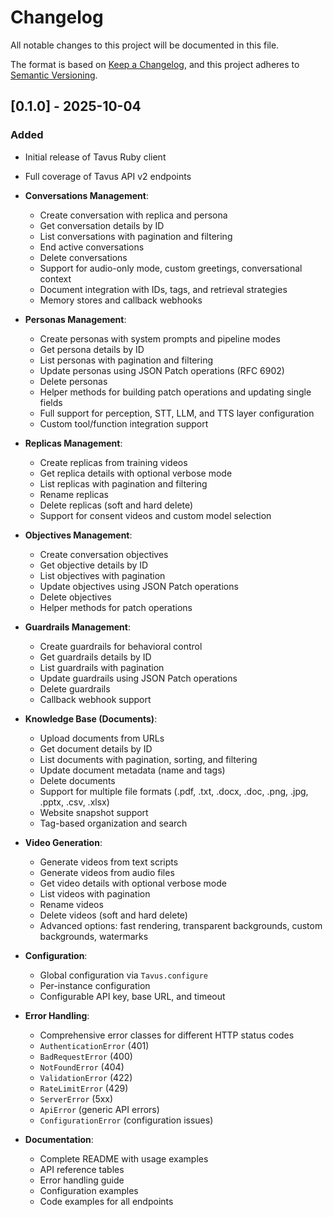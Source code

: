 # Changelog

All notable changes to this project will be documented in this file.

The format is based on [Keep a Changelog](https://keepachangelog.com/en/1.0.0/),
and this project adheres to [Semantic Versioning](https://semver.org/spec/v2.0.0.html).

## [0.1.0] - 2025-10-04

### Added

- Initial release of Tavus Ruby client
- Full coverage of Tavus API v2 endpoints

- **Conversations Management**:
  - Create conversation with replica and persona
  - Get conversation details by ID
  - List conversations with pagination and filtering
  - End active conversations
  - Delete conversations
  - Support for audio-only mode, custom greetings, conversational context
  - Document integration with IDs, tags, and retrieval strategies
  - Memory stores and callback webhooks

- **Personas Management**:
  - Create personas with system prompts and pipeline modes
  - Get persona details by ID
  - List personas with pagination and filtering
  - Update personas using JSON Patch operations (RFC 6902)
  - Delete personas
  - Helper methods for building patch operations and updating single fields
  - Full support for perception, STT, LLM, and TTS layer configuration
  - Custom tool/function integration support

- **Replicas Management**:
  - Create replicas from training videos
  - Get replica details with optional verbose mode
  - List replicas with pagination and filtering
  - Rename replicas
  - Delete replicas (soft and hard delete)
  - Support for consent videos and custom model selection

- **Objectives Management**:
  - Create conversation objectives
  - Get objective details by ID
  - List objectives with pagination
  - Update objectives using JSON Patch operations
  - Delete objectives
  - Helper methods for patch operations

- **Guardrails Management**:
  - Create guardrails for behavioral control
  - Get guardrails details by ID
  - List guardrails with pagination
  - Update guardrails using JSON Patch operations
  - Delete guardrails
  - Callback webhook support

- **Knowledge Base (Documents)**:
  - Upload documents from URLs
  - Get document details by ID
  - List documents with pagination, sorting, and filtering
  - Update document metadata (name and tags)
  - Delete documents
  - Support for multiple file formats (.pdf, .txt, .docx, .doc, .png, .jpg, .pptx, .csv, .xlsx)
  - Website snapshot support
  - Tag-based organization and search

- **Video Generation**:
  - Generate videos from text scripts
  - Generate videos from audio files
  - Get video details with optional verbose mode
  - List videos with pagination
  - Rename videos
  - Delete videos (soft and hard delete)
  - Advanced options: fast rendering, transparent backgrounds, custom backgrounds, watermarks

- **Configuration**:
  - Global configuration via `Tavus.configure`
  - Per-instance configuration
  - Configurable API key, base URL, and timeout

- **Error Handling**:
  - Comprehensive error classes for different HTTP status codes
  - `AuthenticationError` (401)
  - `BadRequestError` (400)
  - `NotFoundError` (404)
  - `ValidationError` (422)
  - `RateLimitError` (429)
  - `ServerError` (5xx)
  - `ApiError` (generic API errors)
  - `ConfigurationError` (configuration issues)

- **Documentation**:
  - Complete README with usage examples
  - API reference tables
  - Error handling guide
  - Configuration examples
  - Code examples for all endpoints
